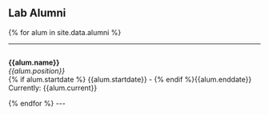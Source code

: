 
## Lab Alumni



{% for alum in site.data.alumni %}
<hr>
<div id = "{{alum.name}}" style="padding-top: 60px; margin-top: -60px;">
<p><strong>{{alum.name}}</strong> <br>
<em>{{alum.position}}</em><br>
{% if alum.startdate %} {{alum.startdate}} - {% endif %}{{alum.enddate}} <br>
Currently: {{alum.current}} </p>
</div> {% endfor %}
---
